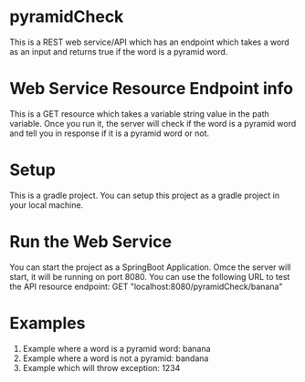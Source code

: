 # pyramidCheck
This is a REST web service/API which has an endpoint which takes a word as an input and returns true if the word is a pyramid word.

# Web Service Resource Endpoint info
This is a GET resource which takes a variable string value in the path variable. Once you run it, the server will check if the word is a pyramid word and tell you in response if it is a pyramid word or not.

# Setup
This is a gradle project. You can setup this project as a gradle project in your local machine.

# Run the Web Service
You can start the project as a SpringBoot Application. Omce the server will start, it will be running on port 8080. You can use the following URL to test the API resource endpoint: GET "localhost:8080/pyramidCheck/banana"

# Examples
1. Example where a word is a pyramid word: banana
2. Example where a word is not a pyramid: bandana
3. Example which will throw exception: 1234



